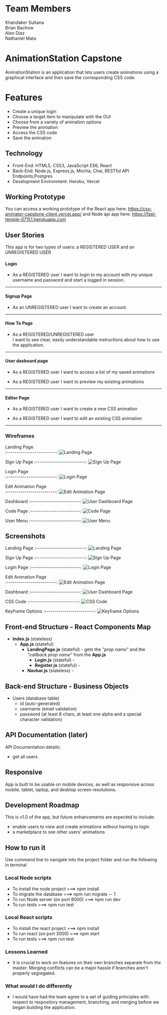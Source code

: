 # Team Members
Khandaker Sultana  
Brian Bachow  
Alen Diaz  
Nathaniel Mata  

# AnimationStation Capstone

AnimationStation is an application that lets users create animations using a graphical interface and then save the corresponding CSS code.

# Features

- Create a unique login
- Choose a target item to manipulate with the GUI
- Choose from a variety of animation options
- Preview the animation
- Access the CSS code
- Save the animation

## Technology

- Front-End: HTML5, CSS3, JavaScript ES6, React
- Back-End: Node.js, Express.js, Mocha, Chai, RESTful API Endpoints,Postgres
- Development Environment: Heroku, Vercel

## Working Prototype

You can access a working prototype of the React app here: https://css-animator-capstone-client.vercel.app/ and Node api app here: https://fast-temple-07151.herokuapp.com

## User Stories

This app is for two types of users: a REGISTERED USER and an UNREGISTERED USER

#### Login

- As a REGISTERED user
    I want to login to my account with my unique username and password and start a logged in session.

---

#### Signup Page

- As an UNREGISTERED user 
    I want to create an account.

---

#### How To Page

- As a REGISTERED/UNREGISTERED user  
    I want to see clear, easily understandable instructions about how to use the application.

---

#### User dasboard page

- As a REGISTERED user
    I want to access a list of my saved animations

- As a REGISTERED user
    I want to preview my existing animations

---

#### Editor Page

- As a REGISTERED user
    I want to create a new CSS animation

- As a REGISTERED user
    I want to edit an existing CSS animation

---

### Wireframes

Landing Page  
:-------------------------:
![Landing Page](./wireframes/landing-wireframe.png)

Sign Up Page
:-------------------------:
![Sign Up Page](./wireframes/register-wireframe.png)

Login Page  
:-------------------------:
![Login Page](./wireframes/login-wireframe.png)

Edit Animation Page  
:-------------------------:
![Edit Animation Page](./wireframes/editor-wireframe.png)

Dashboard
:-------------------------:
![User Dashboard Page](./wireframes/latest-animations-wireframe.png)

Code Page
:-------------------------:
![Code Page](./wireframes/code-page-wireframe.png)

User Menu
:-------------------------:
![User Menu](./wireframes/authenticated-user-menu.png)


## Screenshots

Landing Page
:-------------------------:
![Landing Page](./screenshots/landing-page.png)

Sign Up Page
:-------------------------:
![Sign Up Page](./screenshots/register.png)

Login Page
:-------------------------:
![Login Page](./screenshots/login.png)

Edit Animation Page  
:-------------------------:
![Edit Animation Page](./screenshots/editor.png)

Dashboard
:-------------------------:
![User Dashboard Page](./screenshots/dashboard.png)

CSS Code
:-------------------------:
![CSS Code](./screenshots/css-code.png)

Keyframe Options
:-------------------------:
![Keyframe Options](./screenshots/keyframe-options.png)

## Front-end Structure - React Components Map

- **Index.js** (stateless)
  - **App.js** (stateful)
    - **LandingPage.js** (stateful) - gets the _"prop name"_ and the _"callback prop name"_ from the **App.js**
      - **Login.js** (stateful) -
      - **Register.js** (stateful) -
    - **Navbar.js** (stateless) -

## Back-end Structure - Business Objects

- Users (database table)
  - id (auto-generated)
  - username (email validation)
  - password (at least 8 chars, at least one alpha and a special character validation)

## API Documentation (later)

API Documentation details:

- get all users

## Responsive

App is built to be usable on mobile devices, as well as responsive across mobile, tablet, laptop, and desktop screen resolutions.

## Development Roadmap

This is v1.0 of the app, but future enhancements are expected to include:

-  enable users to view and create animations without having to login
-  a marketplace to see other users' animations

## How to run it

Use command line to navigate into the project folder and run the following in terminal

### Local Node scripts

- To install the node project ===> npm install
- To migrate the database ===> npm run migrate -- 1
- To run Node server (on port 8000) ===> npm run dev
- To run tests ===> npm run test

### Local React scripts

- To install the react project ===> npm install
- To run react (on port 3000) ===> npm start
- To run tests ===> npm run test


### Lessons Learned
- It is crucial to work on features on their own branches separate from the master.  Merging conflicts can be a major hassle   if branches aren't properly segregated.

### What would I do differently
-  I would have had the team agree to a set of guiding principles with respect to respository management, branching, and merging before we began building the application.